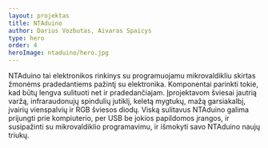 ```yaml
---
layout: projektas
title: NTAduino
author: Darius Vozbutas, Aivaras Spaicys
type: hero
order: 4
heroImage: ntaduino/hero.jpg
---
```

NTAduino tai elektronikos rinkinys su programuojamu mikrovaldikliu skirtas
žmonėms pradedantiems pažintį su elektronika. Komponentai parinkti tokie, kad
būtų lengva sulituoti net ir pradedančiajam. Įprojektavom šviesai jautrią
varžą, infraraudonujų spindulių jutiklį, keletą mygtukų, mažą garsiakalbį,
įvairių vienspalvių ir RGB šviesos diodų. Viską sulitavus NTAduino galima
prijungti prie kompiuterio, per USB be jokios papildomos įrangos, ir
susipažinti su mikrovaldiklio programavimu, ir išmokyti savo NTAduino naujų
triukų.
